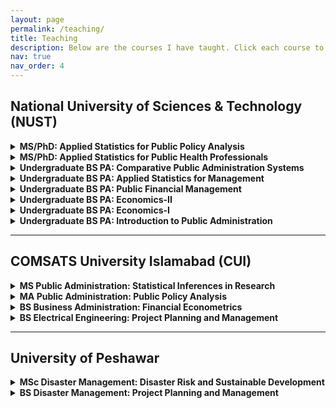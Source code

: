 ```yaml
---
layout: page
permalink: /teaching/
title: Teaching
description: Below are the courses I have taught. Click each course to expand and view syllabus, slides, student projects, and other resources.
nav: true
nav_order: 4
---
```


## National University of Sciences & Technology (NUST)

<details>
<summary><b> MS/PhD: Applied Statistics for Public Policy Analysis</b></summary>
<ul>
  <li><a href="{{site.baseurl}}/assets/pdf/Applied Statistics for Public Policy Anlaysis/Course Outline-Applied_Statistics_for_Public_Policy_Analysis.pdf">Course Outline</a></li>
  <li><a href="{{site.baseurl}}/assets/pdf/Applied Statistics for Public Policy Anlaysis/AS-Lecture 1.pdf">Lecture-1</a></li>
</ul>
</details>
<details>
<summary><b> MS/PhD: Applied Statistics for Public Health Professionals</b></summary>
<ul>
  <li><a href="{{site.baseurl}}/assets/pdf/Applied Statistics for Public Health Professionals/Course Outline-Applied Statistics for Public Health Professionals.pdf">Syllabus</a></li>
  <li><a href="{{site.baseurl}}/assets/pdf/Applied Statistics for Public Health Professionals/AS-Lecture 1.pdf">Lecture 1</a></li>
  <li><a href="{{site.baseurl}}/assets/pdf/Applied Statistics for Public Health Professionals/Project-Assignment-Applied Statistics.pdf">Student Project</a></li>
  <li><a href="{{site.baseurl}}/assets/pdf/Applied Statistics for Public Health Professionals/Master-File-STATA-workshop.do">STATA Workshop</a></li>
</ul>
</details>

<details>
<summary><b>Undergraduate BS PA: Comparative Public Administration Systems</b></summary>
<ul>
  <li><a href="{{site.baseurl}}/assets/pdf/Course Outline-CPA.pdf">Syllabus</a></li>
</ul>
</details>

<details>
<summary><b>Undergraduate BS PA: Applied Statistics for Management</b></summary>
<ul>
  <li><a href="{{site.baseurl}}/assets/pdf/Course Outline-Applied Statistics for Management.pdf">Syllabus</a></li>
</ul>
</details>

<details>
<summary><b>Undergraduate BS PA: Public Financial Management</b></summary>
<ul>
  <li><a href="{{site.baseurl}}/assets/pdf/PFM/Public_Financial_Management_Course_Outline.pdf">Course Outline</a></li>
</ul>
  <ul>
  <li><a href="{{site.baseurl}}/assets/pdf/PFM/PFM-Lecture 1.pdf">Lecture 1</a></li>
</ul>
</details>

<details>
<summary><b>Undergraduate BS PA: Economics-II</b></summary>
<ul>
  <li><a href="{{site.baseurl}}/assets/pdf/Economics/Course Outline-Economics-II.pdf">Syllabus</a></li>
</ul>
</details>

<details>
<summary><b>Undergraduate BS PA: Economics-I</b></summary>
<ul>
  <li><a href="{{site.baseurl}}/assets/pdf/Course Outline-Economics.pdf">Syllabus</a></li>
</ul>
</details>

<details>
<summary><b>Undergraduate BS PA: Introduction to Public Administration</b></summary>
<ul>
  <li><a href="{{site.baseurl}}/assets/pdf/Outline-Introduction to Public Administration.pdf">Syllabus</a></li>
</ul>
</details>

---

## COMSATS University Islamabad (CUI)

<details>
<summary><b>MS Public Administration: Statistical Inferences in Research</b></summary>
<ul>
  <li>Course materials coming soon</li>
</ul>
</details>

<details>
<summary><b>MA Public Administration: Public Policy Analysis</b></summary>
<ul>
  <li>Course materials coming soon</li>
</ul>
</details>

<details>
<summary><b>BS Business Administration: Financial Econometrics</b></summary>
<ul>
  <li>Course materials coming soon</li>
</ul>
</details>

<details>
<summary><b>BS Electrical Engineering: Project Planning and Management</b></summary>
<ul>
  <li>Course materials coming soon</li>
</ul>
</details>

---

## University of Peshawar

<details>
<summary><b>MSc Disaster Management: Disaster Risk and Sustainable Development</b></summary>
<ul>
  <li>Course materials coming soon</li>
</ul>
</details>

<details>
<summary><b>BS Disaster Management: Project Planning and Management</b></summary>
<ul>
  <li>Course materials coming soon</li>
</ul>
</details>
